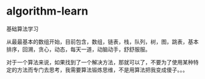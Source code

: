 # algorithm-learn
基础算法学习


从最最基本的数组开始，目前包含，数组，链表，栈，队列，树，图，跳表，基本排序，回溯，贪心，动态，每天一道，动脑动手，舒舒服服。


对于一个算法来说，如果找到了一个解决方法，那就可以了，不要为了使用某种特定的方法而专门去思考，我需要算法锻炼思维，不是用算法把我变成傻子。。。